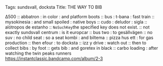Tags: sundsvall, docksta
Title: THE WAY TO BIB  
  
∆500 :: abbatron : in color : and platform boots :: bus : t-bana : fast train :: mysokinesia : and small spoiled : native boys :: cudo : deludor : sigla :: alótropos de estanho :: <code>NoSuchKey</code><message>the specified key does not exist.</message> :: not exactly sundsvall centrum : is it europcar :: bus two : to gesällvägen :: no suv : no child seat : so a seat kombi : and biltema :: pizza hus ett : for gas production :: then efour : to docksta :: izz y drive : watch out :: then to collect bibs : by foot :: gets bib : and goretex in black :: carbo loading : after watching the twin peaks runners
<https://instantclassic.bandcamp.com/album/2-3>  
